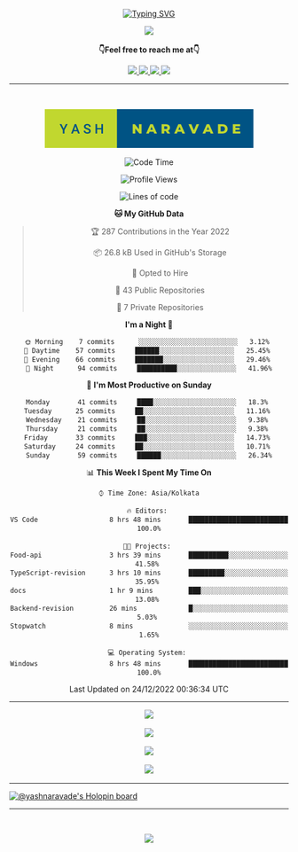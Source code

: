 <p align="center"> 
 <a href="https://git.io/typing-svg"><img src="https://readme-typing-svg.herokuapp.com?font=Fira+Code&weight=500&size=21&duration=4000&pause=1000&center=true&vCenter=true&width=435&lines=Hey+there!+;I'm+Yash!;How+you+doin'%3F;Lemme+show+you+sumn%2C+c'mon!" alt="Typing SVG" /></a>
</p>


<p align="center">
  <a href="https://forthebadge.com">
  <img  src="https://forthebadge.com/images/badges/winter-is-coming.svg" />
  
</a>
</p>

  <p align="center"><b>👇Feel free to reach me at👇</b></p>
<p align="center">
  <a href="https://mail.google.com/mail/u/0/?to=yashdip123@gmail.com&su=Hey&fs=1&tf=cm" target="_blank">
  <img  src="https://img.shields.io/badge/Gmail-EA4335.svg?style=for-the-badge&logo=Gmail&logoColor=white"/>
  <a href="https://twitter.com/yashnaravade" target="_blank">
  <img  src="https://img.shields.io/badge/Twitter-1DA1F2.svg?style=for-the-badge&logo=Twitter&logoColor=white"/>
   <a href="https://www.linkedin.com/in/yashnaravade/" target="_blank">
  <img  src="https://img.shields.io/badge/LinkedIn-0A66C2.svg?style=for-the-badge&logo=LinkedIn&logoColor=white"/>
<a href= "https://www.instagram.com/stellar_dawg_ilxx/" target="_blank">
<img  src="https://img.shields.io/badge/Instagram-E4405F?style=for-the-badge&logo=instagram&logoColor=white"/>
</a>
</p>

<hr/>

<div align="center">
&nbsp;

<p align="center">
  <img  src="yash-naravade.svg" />

  
</p>
 
<!--START_SECTION:waka-->
![Code Time](http://img.shields.io/badge/Code%20Time-23%20hrs%202%20mins-blue)

![Profile Views](http://img.shields.io/badge/Profile%20Views-77-blue)

![Lines of code](https://img.shields.io/badge/From%20Hello%20World%20I%27ve%20Written-499%20Thousand%20lines%20of%20code-blue)

**🐱 My GitHub Data** 

> 🏆 287 Contributions in the Year 2022
 > 
> 📦 26.8 kB Used in GitHub's Storage 
 > 
> 💼 Opted to Hire
 > 
> 📜 43 Public Repositories 
 > 
> 🔑 7 Private Repositories  
 > 
**I'm a Night 🦉** 

```text
🌞 Morning    7 commits      ░░░░░░░░░░░░░░░░░░░░░░░░░   3.12% 
🌆 Daytime    57 commits     ██████░░░░░░░░░░░░░░░░░░░   25.45% 
🌃 Evening    66 commits     ███████░░░░░░░░░░░░░░░░░░   29.46% 
🌙 Night      94 commits     ██████████░░░░░░░░░░░░░░░   41.96%

```
📅 **I'm Most Productive on Sunday** 

```text
Monday       41 commits     ████░░░░░░░░░░░░░░░░░░░░░   18.3% 
Tuesday      25 commits     ██░░░░░░░░░░░░░░░░░░░░░░░   11.16% 
Wednesday    21 commits     ██░░░░░░░░░░░░░░░░░░░░░░░   9.38% 
Thursday     21 commits     ██░░░░░░░░░░░░░░░░░░░░░░░   9.38% 
Friday       33 commits     ███░░░░░░░░░░░░░░░░░░░░░░   14.73% 
Saturday     24 commits     ██░░░░░░░░░░░░░░░░░░░░░░░   10.71% 
Sunday       59 commits     ██████░░░░░░░░░░░░░░░░░░░   26.34%

```


📊 **This Week I Spent My Time On** 

```text
⌚︎ Time Zone: Asia/Kolkata

🔥 Editors: 
VS Code                  8 hrs 48 mins       █████████████████████████   100.0%

🐱‍💻 Projects: 
Food-api                 3 hrs 39 mins       ██████████░░░░░░░░░░░░░░░   41.58% 
TypeScript-revision      3 hrs 10 mins       █████████░░░░░░░░░░░░░░░░   35.95% 
docs                     1 hr 9 mins         ███░░░░░░░░░░░░░░░░░░░░░░   13.08% 
Backend-revision         26 mins             █░░░░░░░░░░░░░░░░░░░░░░░░   5.03% 
Stopwatch                8 mins              ░░░░░░░░░░░░░░░░░░░░░░░░░   1.65%

💻 Operating System: 
Windows                  8 hrs 48 mins       █████████████████████████   100.0%

```


 Last Updated on 24/12/2022 00:36:34 UTC
<!--END_SECTION:waka-->

</div>
<hr></hr>

<!-- github stats -->
   
<p align="center">
  <img  src="https://github-readme-stats.vercel.app/api?username=yashnaravade&show_icons=true&theme=radical" />
</p>

<!-- Github streak stats  -->
<p align="center">
  <img  src="https://github-readme-streak-stats.herokuapp.com/?user=yashnaravade&theme=radical" />
</p>
<!-- git profile summary cards -->
<p align="center">
  <img  src="https://github-profile-summary-cards.vercel.app/api/cards/profile-details?username=yashnaravade&theme=monokai" />
</p>

<!-- most used languages  -->
<p align="center">
  <img  src="https://github-profile-summary-cards.vercel.app/api/cards/most-commit-language?username=yashnaravade&theme=monokai" />
</p>

<!-- github stats end -->
<hr/>


<!-- languages and tools -->

<!-- Holopin Badges -->
[![@yashnaravade's Holopin board](https://holopin.me/yashnaravade)](https://holopin.io/@yashnaravade)

<hr/>
<br/>
<p align="center">
  <a href="(https://forthebadge.com)">
  <img  src="https://forthebadge.com/images/badges/built-with-love.svg" />
</a>
</p>

